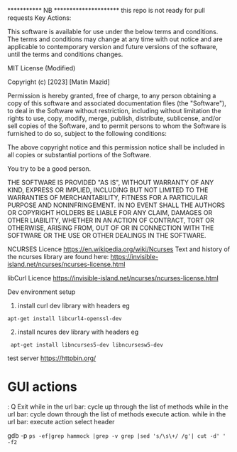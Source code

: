
*********** NB *********************
this repo is not ready for pull requests
Key Actions:

This software is available for use under the below terms and conditions. 
The terms and conditions may change at any time with out notice and are applicable to contemporary version and future versions of the software, until the terms and conditions changes.

MIT License (Modified)

Copyright (c) [2023] [Matin Mazid]

Permission is hereby granted, free of charge, to any person obtaining a copy
of this software and associated documentation files (the "Software"), to deal
in the Software without restriction, including without limitation the rights
to use, copy, modify, merge, publish, distribute, sublicense, and/or sell
copies of the Software, and to permit persons to whom the Software is
furnished to do so, subject to the following conditions:

The above copyright notice and this permission notice shall be included in all
copies or substantial portions of the Software.

You try to be a good person.

THE SOFTWARE IS PROVIDED "AS IS", WITHOUT WARRANTY OF ANY KIND, EXPRESS OR
IMPLIED, INCLUDING BUT NOT LIMITED TO THE WARRANTIES OF MERCHANTABILITY,
FITNESS FOR A PARTICULAR PURPOSE AND NONINFRINGEMENT. IN NO EVENT SHALL THE
AUTHORS OR COPYRIGHT HOLDERS BE LIABLE FOR ANY CLAIM, DAMAGES OR OTHER
LIABILITY, WHETHER IN AN ACTION OF CONTRACT, TORT OR OTHERWISE, ARISING FROM,
OUT OF OR IN CONNECTION WITH THE SOFTWARE OR THE USE OR OTHER DEALINGS IN THE
SOFTWARE.


NCURSES Licence
https://en.wikipedia.org/wiki/Ncurses
Text and history of the ncurses library are found here:
https://invisible-island.net/ncurses/ncurses-license.html

libCurl Licence
https://invisible-island.net/ncurses/ncurses-license.html

Dev environment setup
1. install curl dev library with headers
eg
```
apt-get install libcurl4-openssl-dev
```

2. install ncures dev library with  headers
eg
```
 apt-get install libncurses5-dev libncursesw5-dev
```

test server
https://httpbin.org/


# GUI actions
<CTRL> : Q  Exit
<UP ARROW> while in the url bar: cycle up through the list of methods
<DOWN ARROW> while in the url bar:  cycle down through the list of methods
<CTRL-e> execute action.
<enter> while in the url bar: execute action
<CTRL-H> select header


gdb -p `ps -ef|grep hammock |grep -v grep |sed 's/\s\+/ /g'| cut -d' ' -f2`